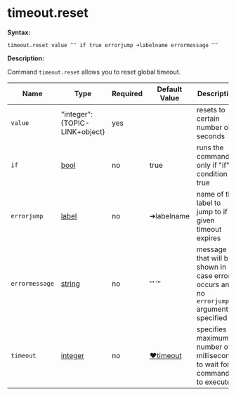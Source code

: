 # timeout.reset

**Syntax:**

```G1ANT
timeout.reset value ‴‴ if true errorjump ➜labelname errormessage ‴‴
```

**Description:**

Command `timeout.reset` allows you to reset global timeout.

| Name | Type | Required | Default Value | Description |
| -------- | ---- | -------- | ------------- | ----------- |
|`value`| "integer":{TOPIC-LINK+object}| yes | | resets to certain number of seconds |
|`if`| [bool](https://github.com/G1ANT-Robot/G1ANT.Manual/blob/master/G1ANT-Language/Structures/bool.md) | no | true | runs the command only if "if" condition is true |
|`errorjump`| [label](https://github.com/G1ANT-Robot/G1ANT.Manual/blob/master/G1ANT-Language/Structures/label.md) | no | ➜labelname | name of the label to jump to if given timeout expires |
|`errormessage`| [string](https://github.com/G1ANT-Robot/G1ANT.Manual/blob/master/G1ANT-Language/Structures/string.md) | no | ‴ ‴ | message that will be shown in case error occurs and no `errorjump` argument is specified |
|`timeout`| [integer](https://github.com/G1ANT-Robot/G1ANT.Manual/blob/master/G1ANT-Language/Structures/integer.md) | no | [♥timeout](https://github.com/G1ANT-Robot/G1ANT.Manual/blob/master/G1ANT-Language/Variables/Special-Variables.md) | specifies maximum number of milliseconds to wait for command to execute |

